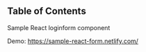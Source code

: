 ## Table of Contents

Sample React loginform component

Demo: https://sample-react-form.netlify.com/